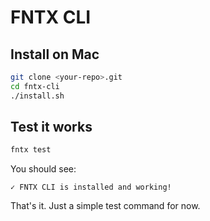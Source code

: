 # FNTX CLI

## Install on Mac

```bash
git clone <your-repo>.git
cd fntx-cli
./install.sh
```

## Test it works

```bash
fntx test
```

You should see:
```
✓ FNTX CLI is installed and working!
```

That's it. Just a simple test command for now.
